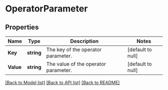 # OperatorParameter

## Properties
Name | Type | Description | Notes
------------ | ------------- | ------------- | -------------
**Key** | **string** | The key of the operator parameter. | [default to null]
**Value** | **string** | The value of the operator parameter. | [default to null]

[[Back to Model list]](../README.md#documentation-for-models) [[Back to API list]](../README.md#documentation-for-api-endpoints) [[Back to README]](../README.md)

